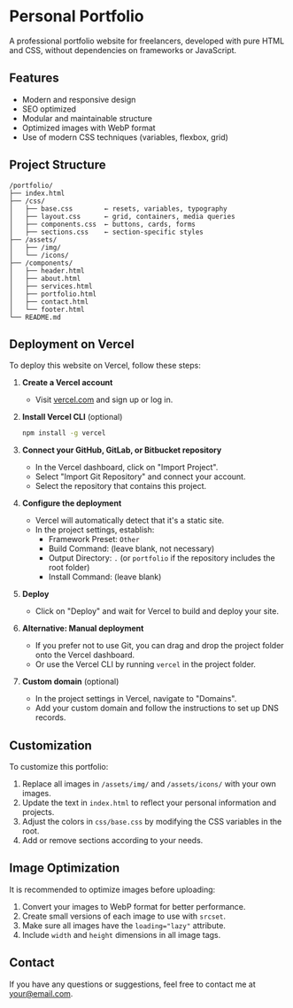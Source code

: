 # Personal Portfolio

A professional portfolio website for freelancers, developed with pure HTML and CSS, without dependencies on frameworks or JavaScript.

## Features

- Modern and responsive design
- SEO optimized
- Modular and maintainable structure
- Optimized images with WebP format
- Use of modern CSS techniques (variables, flexbox, grid)

## Project Structure

```
/portfolio/
├── index.html
├── /css/
│   ├── base.css        ← resets, variables, typography
│   ├── layout.css      ← grid, containers, media queries
│   ├── components.css  ← buttons, cards, forms
│   ├── sections.css    ← section-specific styles
├── /assets/
│   ├── /img/
│   └── /icons/
├── /components/
│   ├── header.html
│   ├── about.html
│   ├── services.html
│   ├── portfolio.html
│   ├── contact.html
│   └── footer.html
└── README.md
```

## Deployment on Vercel

To deploy this website on Vercel, follow these steps:

1. **Create a Vercel account**
   - Visit [vercel.com](https://vercel.com) and sign up or log in.

2. **Install Vercel CLI** (optional)
   ```bash
   npm install -g vercel
   ```

3. **Connect your GitHub, GitLab, or Bitbucket repository**
   - In the Vercel dashboard, click on "Import Project".
   - Select "Import Git Repository" and connect your account.
   - Select the repository that contains this project.

4. **Configure the deployment**
   - Vercel will automatically detect that it's a static site.
   - In the project settings, establish:
     - Framework Preset: `Other`
     - Build Command: (leave blank, not necessary)
     - Output Directory: `.` (or `portfolio` if the repository includes the root folder)
     - Install Command: (leave blank)

5. **Deploy**
   - Click on "Deploy" and wait for Vercel to build and deploy your site.

6. **Alternative: Manual deployment**
   - If you prefer not to use Git, you can drag and drop the project folder onto the Vercel dashboard.
   - Or use the Vercel CLI by running `vercel` in the project folder.

7. **Custom domain** (optional)
   - In the project settings in Vercel, navigate to "Domains".
   - Add your custom domain and follow the instructions to set up DNS records.

## Customization

To customize this portfolio:

1. Replace all images in `/assets/img/` and `/assets/icons/` with your own images.
2. Update the text in `index.html` to reflect your personal information and projects.
3. Adjust the colors in `css/base.css` by modifying the CSS variables in the root.
4. Add or remove sections according to your needs.

## Image Optimization

It is recommended to optimize images before uploading:

1. Convert your images to WebP format for better performance.
2. Create small versions of each image to use with `srcset`.
3. Make sure all images have the `loading="lazy"` attribute.
4. Include `width` and `height` dimensions in all image tags.

## Contact

If you have any questions or suggestions, feel free to contact me at [your@email.com](mailto:your@email.com). 